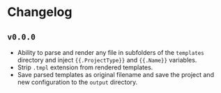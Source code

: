 # Changelog

## `v0.0.0`

- Ability to parse and render any file in  subfolders of the `templates` directory and inject `{{.ProjectType}}` and `{{.Name}}` variables.
- Strip `.tmpl` extension from rendered templates.
- Save parsed templates as original filename and save the project and new configuration to the `output` directory.
